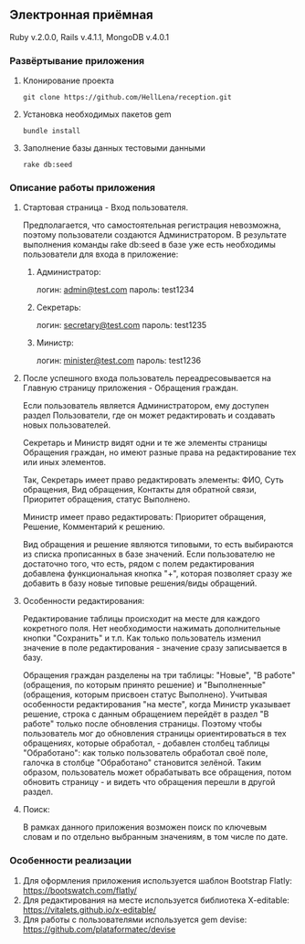 ## Электронная приёмная ##

Ruby v.2.0.0, Rails v.4.1.1, MongoDB v.4.0.1

### Развёртывание приложения ###

1. Клонирование проекта
   ```
   git clone https://github.com/HellLena/reception.git
   ```
2. Установка необходимых пакетов gem
   ```
   bundle install
   ```
3. Заполнение базы данных тестовыми данными
   ```
   rake db:seed
   ```

### Описание работы приложения ###

1. Стартовая страница - Вход пользователя.

   Предполагается, что самостоятельная регистрация невозможна, поэтому пользователи создаются Администратором.
   В результате выполнения команды rake db:seed в базе уже есть необходимы пользователи для входа в приложение:

   1. Администратор:
   
      логин: admin@test.com
      пароль: test1234

   2. Секретарь:
   
      логин: secretary@test.com
      пароль: test1235

   3. Министр:
   
      логин: minister@test.com
      пароль: test1236

2. После успешного входа пользователь переадресовывается на Главную страницу приложения - Обращения граждан.

   Если пользователь является Администратором, ему доступен раздел Пользователи, где он может редактировать и создавать новых пользователей.
   
   Секретарь и Министр видят одни и те же элементы страницы Обращения граждан, но имеют разные права на редактирование тех или иных элементов.
   
   Так, Секретарь имеет право редактировать элементы: ФИО, Суть обращения, Вид обращения, Контакты для обратной связи, Приоритет обращения, статус Выполнено.
   
   Министр имеет право редактировать: Приоритет обращения, Решение, Комментарий к решению.
   
   Вид обращения и решение являются типовыми, то есть выбираются из списка прописанных в базе значений. Если пользователю не достаточно того, что есть, рядом с полем редактирования добавлена функциональная кнопка "+", которая позволяет сразу же добавить в базу новые типовые решения/виды обращений.

3. Особенности редактирования:

   Редактирование таблицы происходит на месте для каждого кокретного поля. Нет необходимости нажимать дополнительные кнопки "Сохранить" и т.п. Как только пользователь изменил значение в поле редактирования - значение сразу записывается в базу. 
   
   Обращения граждан разделены на три таблицы: "Новые", "В работе"(обращения, по которым принято решение) и "Выполненные"(обращения, которым присвоен статус Выполнено). Учитывая особенности редактирования "на месте", когда Министр указывает решение, строка с данным обращением перейдёт в раздел "В работе" только после обновления страницы. Поэтому чтобы пользователь мог до обновления страницы ориентироваться в тех обращениях, которые обработал, - добавлен столбец таблицы "Обработано": как только пользователь обработал своё поле, галочка в столбце "Обработано" становится зелёной. Таким образом, пользователь может обрабатывать все обращения, потом обновить страницу - и видеть что обращения перешли в другой раздел.

4. Поиск:

   В рамках данного приложения возможен поиск по ключевым словам и по отдельно выбранным значениям, в том числе по дате.

### Особенности реализации ###

1. Для оформления приложения используется шаблон Bootstrap Flatly: https://bootswatch.com/flatly/
2. Для редактирования на месте используется библиотека X-editable: https://vitalets.github.io/x-editable/
3. Для работы с пользователями используется gem devise: https://github.com/plataformatec/devise
